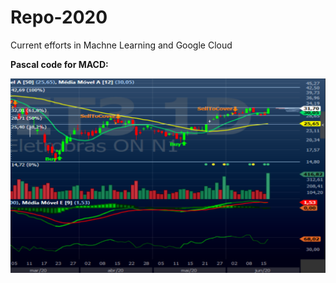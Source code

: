 # Repo-2020
Current efforts in Machne Learning and Google Cloud  
  
<b>Pascal code for MACD: </b>  

<img src=https://github.com/RubensZimbres/Repo-2020/blob/master/Pascal/pascal.png>


